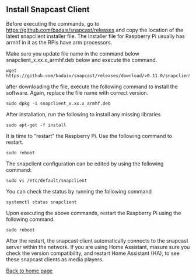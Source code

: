 ## Install Snapcast Client

Before executing the commands, go to https://github.com/badaix/snapcast/releases and copy the location of the latest snapclient installer file. The Installer file for Raspberry Pi usually has armhf in it as the RPis have arm processors.

Make sure you update file name in the command below snapclient_x.xx.x_armhf.deb below and execute the command.
```
wget https://github.com/badaix/snapcast/releases/download/v0.11.0/snapclient.xx.x_armhf.deb
```
after downloading the file, execute the following command to install the software. Again, replace the file name with correct version.
```
sudo dpkg -i snapclient_x.xx.x_armhf.deb
```
After installation, run the following to install any missing libraries
```
sudo apt-get -f install
```
It is time to "restart" the Raspberry Pi. Use the following command to restart.
```
sudo reboot
```
The snapclient configuration can be edited by using the following command:
```
sudo vi /etc/default/snapclient
```
You can check the status by running the following command
```
systemctl status snapclient
```

Upon executing the above commands, restart the Raspberry Pi using the following command.
```
sudo reboot
```

After the restart, the snapcast client automatically connects to the snapcast server within the network. If you are using Home Assistant, masure sure you check the version compatibility, and restart Home Assistant (HA), to see these snapcast clients as media players.


[Back to home page](README.md)


